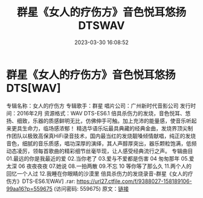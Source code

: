 ﻿---
title: 群星《女人的疗伤方》音色悦耳悠扬DTSWAV
date: 2023-03-30 16:08:52
categories: WAV车载音乐、镜像
tags: 华语中文
---
# 群星《女人的疗伤方》音色悦耳悠扬DTS[WAV]

专辑名称：女人的疗伤方
专辑歌手：群星
唱片公司：广州新时代音影公司
发行时间：2016年2月
资源格式：WAV DTS-ES6.1
倍具杀伤力的发烧，音色悦耳、悠扬、细致，乐器的质感鲜明无比，仿佛伸手可触。加上充沛的能量感，使音乐听起来更具生命力，临场感浓郁！
精选华语乐坛最具典藏的经典金曲，发烧界顶尖制作团队以极致高保真HiFi录音技术，国内最当红的发烧靓嗓倾情献唱，纯正的发烧音色，细腻的音乐质感，唱功深厚的演绎，其人声醇厚突出，器乐颗粒饱满，低频动态凌厉，领每首歌曲的精彩细节丝毫毕现，让人感受经典流行之声。
专辑曲目
01.最远的你是我最近的爱
02.当你老了
03.爱与不爱都是伤害
04 匆匆那年
05.爱太深
06 夜夜夜夜
07.她说
08.一拍两散
09.不忘
10 等你等了那么久
11.两个人的回忆一个人过
12.我睡在你眼睛的沙漠里
倍具杀伤力的发烧录音-群星《女人的疗伤方》DTS-ES6.1[WAV] .rar: https://url27.ctfile.com/f/9388027-158189106-99aa16?p=559675
(访问密码: 559675)
原文：[链接](https://blog.sina.com.cn/s/blog_1647c7e760103117y.html)